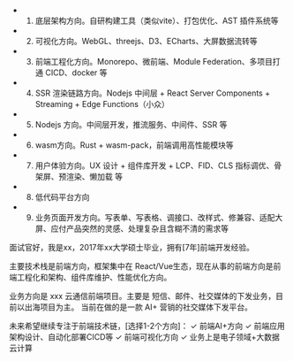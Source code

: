 - 1. 底层架构方向。自研构建工具（类似vite）、打包优化、AST 插件系统等
- 2. 可视化方向。WebGL、threejs、D3、ECharts、大屏数据流转等
- 3. 前端工程化方向。Monorepo、微前端、Module Federation、多项目打通 CICD、docker 等
- 4. SSR 渲染链路方向。Nodejs 中间层 + React Server Components + Streaming + Edge Functions（小众）
- 5. Nodejs 方向。中间层开发，推流服务、中间件、SSR 等
- 6. wasm方向。Rust + wasm-pack，前端调用高性能模块等
- 7. 用户体验方向。UX 设计 + 组件库开发 + LCP、FID、CLS 指标调优、骨架屏、预渲染、懒加载 等
- 8. 低代码平台方向
- 9. 业务页面开发方向。写表单、写表格、调接口、改样式、修兼容、适配大屏、应付产品突然的灵感、处理复杂且含糊不清的需求等


面试官好，我是xx，2017年xx大学硕士毕业，拥有[7年]前端开发经验。

主要技术栈是前端方向，框架集中在 React/Vue生态，现在从事的前端方向是前端工程化和架构、组件库维护、性能优化方向。

业务方向是 xxx 云通信前端项目。主要是 短信、邮件、社交媒体的下发业务，目前以出海项目为主。
当前在做的是一款 AI+ 营销的社交媒体下发平台。

未来希望继续专注于前端技术链，[选择1-2个方向]：
✓ 前端AI+方向
✓ 前端应用架构设计、自动化部署CICD等
✓ 前端可视化方向
✓ 业务上是电子领域+大数据云计算


